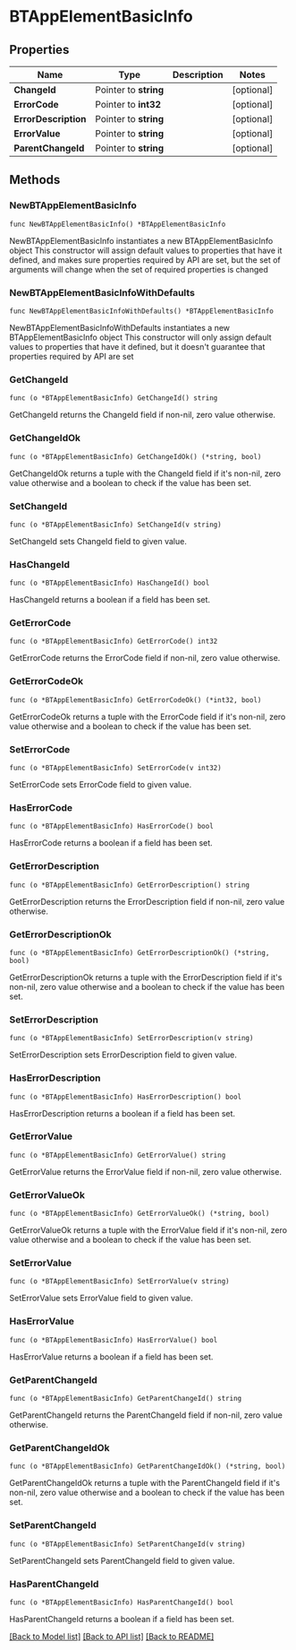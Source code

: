 # BTAppElementBasicInfo

## Properties

Name | Type | Description | Notes
------------ | ------------- | ------------- | -------------
**ChangeId** | Pointer to **string** |  | [optional] 
**ErrorCode** | Pointer to **int32** |  | [optional] 
**ErrorDescription** | Pointer to **string** |  | [optional] 
**ErrorValue** | Pointer to **string** |  | [optional] 
**ParentChangeId** | Pointer to **string** |  | [optional] 

## Methods

### NewBTAppElementBasicInfo

`func NewBTAppElementBasicInfo() *BTAppElementBasicInfo`

NewBTAppElementBasicInfo instantiates a new BTAppElementBasicInfo object
This constructor will assign default values to properties that have it defined,
and makes sure properties required by API are set, but the set of arguments
will change when the set of required properties is changed

### NewBTAppElementBasicInfoWithDefaults

`func NewBTAppElementBasicInfoWithDefaults() *BTAppElementBasicInfo`

NewBTAppElementBasicInfoWithDefaults instantiates a new BTAppElementBasicInfo object
This constructor will only assign default values to properties that have it defined,
but it doesn't guarantee that properties required by API are set

### GetChangeId

`func (o *BTAppElementBasicInfo) GetChangeId() string`

GetChangeId returns the ChangeId field if non-nil, zero value otherwise.

### GetChangeIdOk

`func (o *BTAppElementBasicInfo) GetChangeIdOk() (*string, bool)`

GetChangeIdOk returns a tuple with the ChangeId field if it's non-nil, zero value otherwise
and a boolean to check if the value has been set.

### SetChangeId

`func (o *BTAppElementBasicInfo) SetChangeId(v string)`

SetChangeId sets ChangeId field to given value.

### HasChangeId

`func (o *BTAppElementBasicInfo) HasChangeId() bool`

HasChangeId returns a boolean if a field has been set.

### GetErrorCode

`func (o *BTAppElementBasicInfo) GetErrorCode() int32`

GetErrorCode returns the ErrorCode field if non-nil, zero value otherwise.

### GetErrorCodeOk

`func (o *BTAppElementBasicInfo) GetErrorCodeOk() (*int32, bool)`

GetErrorCodeOk returns a tuple with the ErrorCode field if it's non-nil, zero value otherwise
and a boolean to check if the value has been set.

### SetErrorCode

`func (o *BTAppElementBasicInfo) SetErrorCode(v int32)`

SetErrorCode sets ErrorCode field to given value.

### HasErrorCode

`func (o *BTAppElementBasicInfo) HasErrorCode() bool`

HasErrorCode returns a boolean if a field has been set.

### GetErrorDescription

`func (o *BTAppElementBasicInfo) GetErrorDescription() string`

GetErrorDescription returns the ErrorDescription field if non-nil, zero value otherwise.

### GetErrorDescriptionOk

`func (o *BTAppElementBasicInfo) GetErrorDescriptionOk() (*string, bool)`

GetErrorDescriptionOk returns a tuple with the ErrorDescription field if it's non-nil, zero value otherwise
and a boolean to check if the value has been set.

### SetErrorDescription

`func (o *BTAppElementBasicInfo) SetErrorDescription(v string)`

SetErrorDescription sets ErrorDescription field to given value.

### HasErrorDescription

`func (o *BTAppElementBasicInfo) HasErrorDescription() bool`

HasErrorDescription returns a boolean if a field has been set.

### GetErrorValue

`func (o *BTAppElementBasicInfo) GetErrorValue() string`

GetErrorValue returns the ErrorValue field if non-nil, zero value otherwise.

### GetErrorValueOk

`func (o *BTAppElementBasicInfo) GetErrorValueOk() (*string, bool)`

GetErrorValueOk returns a tuple with the ErrorValue field if it's non-nil, zero value otherwise
and a boolean to check if the value has been set.

### SetErrorValue

`func (o *BTAppElementBasicInfo) SetErrorValue(v string)`

SetErrorValue sets ErrorValue field to given value.

### HasErrorValue

`func (o *BTAppElementBasicInfo) HasErrorValue() bool`

HasErrorValue returns a boolean if a field has been set.

### GetParentChangeId

`func (o *BTAppElementBasicInfo) GetParentChangeId() string`

GetParentChangeId returns the ParentChangeId field if non-nil, zero value otherwise.

### GetParentChangeIdOk

`func (o *BTAppElementBasicInfo) GetParentChangeIdOk() (*string, bool)`

GetParentChangeIdOk returns a tuple with the ParentChangeId field if it's non-nil, zero value otherwise
and a boolean to check if the value has been set.

### SetParentChangeId

`func (o *BTAppElementBasicInfo) SetParentChangeId(v string)`

SetParentChangeId sets ParentChangeId field to given value.

### HasParentChangeId

`func (o *BTAppElementBasicInfo) HasParentChangeId() bool`

HasParentChangeId returns a boolean if a field has been set.


[[Back to Model list]](../README.md#documentation-for-models) [[Back to API list]](../README.md#documentation-for-api-endpoints) [[Back to README]](../README.md)


